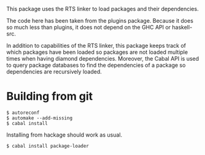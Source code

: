 This package uses the RTS linker to load packages and their
dependencies.

The code here has been taken from the plugins package. Because it does
so much less than plugins, it does not depend on the GHC API or
haskell-src.

In addition to capabilities of the RTS linker, this package keeps track
of which packages have been loaded so packages are not loaded multiple
times when having diamond dependencies. Moreover, the Cabal API is used
to query package databases to find the dependencies of a package so
dependencies are recursively loaded.

Building from git
=================

    $ autoreconf
    $ automake --add-missing
    $ cabal install

Installing from hackage should work as usual.

    $ cabal install package-loader

